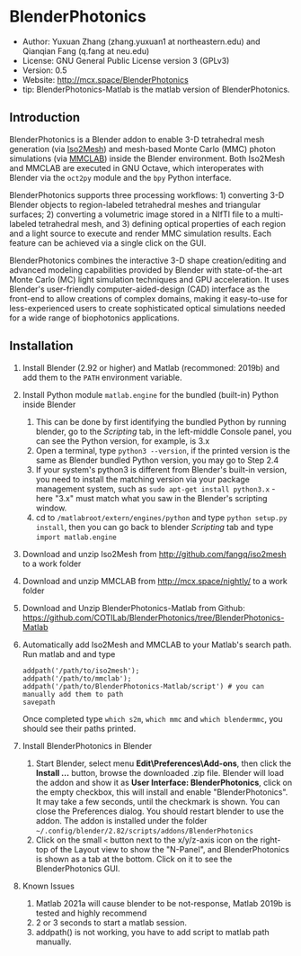 
BlenderPhotonics
========================

- Author: Yuxuan Zhang (zhang.yuxuan1 at northeastern.edu) and Qianqian Fang (q.fang at neu.edu)
- License: GNU General Public License version 3 (GPLv3)
- Version: 0.5
- Website: <http://mcx.space/BlenderPhotonics>
- tip: BlenderPhotonics-Matlab is the matlab version of BlenderPhotonics.

Introduction
-------------
BlenderPhotonics is a Blender addon to enable 3-D tetrahedral mesh generation (via [Iso2Mesh](http://iso2mesh.sf.net))
and mesh-based Monte Carlo (MMC) photon simulations (via [MMCLAB](http://mcx.space/wiki/?Learn#mmclab)) inside
the Blender environment. Both Iso2Mesh and MMCLAB are executed in GNU Octave, which interoperates with Blender
via the `oct2py` module and the `bpy` Python interface.

BlenderPhotonics supports three processing workflows: 1) converting 3-D Blender objects to region-labeled
tetrahedral meshes and triangular surfaces; 2) converting a volumetric image stored in a NIfTI file to a
multi-labeled tetrahedral mesh, and 3) defining optical properties of each region and a light source to
execute and render MMC simulation results. Each feature can be achieved via a single click on the GUI.

BlenderPhotonics combines the interactive 3-D shape creation/editing and advanced modeling capabilities 
provided by Blender with state-of-the-art Monte Carlo (MC) light simulation techniques and GPU acceleration. 
It uses Blender's user-friendly computer-aided-design (CAD) interface as the front-end to allow creations 
of complex domains, making it easy-to-use for less-experienced users to create sophisticated optical
simulations needed for a wide range of biophotonics applications.



Installation
-------------

1. Install Blender (2.92 or higher) and Matlab (recommoned: 2019b) and add them to the `PATH` environment variable.
2. Install Python module `matlab.engine` for the bundled (built-in) Python inside Blender
    1. This can be done by first identifying the bundled Python by running blender, go to the 
       *Scripting* tab, in the left-middle Console panel, you can see the Python version, for example, is 3.x
    2. Open a terminal, type `python3 --version`, if the printed version is the same as Blender bundled Python 
       version, you may go to Step 2.4
    3. If your system's python3 is different from Blender's built-in version, you need to install the matching
       version via your package management system, such as `sudo apt-get install python3.x` - here "3.x" must
       match what you saw in the Blender's scripting window.
    4. cd to `/matlabroot/extern/engines/python` and type `python setup.py install`, then you can go back to blender *Scripting* tab and type `import matlab.engine`
3. Download and unzip Iso2Mesh from http://github.com/fangq/iso2mesh to a work folder
4. Download and unzip MMCLAB from http://mcx.space/nightly/ to a work folder
5. Download and Unzip BlenderPhotonics-Matlab from Github: https://github.com/COTILab/BlenderPhotonics/tree/BlenderPhotonics-Matlab
6. Automatically add Iso2Mesh and MMCLAB to your Matlab's search path. Run matlab and
   and type
   ```
   addpath('/path/to/iso2mesh');
   addpath('/path/to/mmclab');
   addpath('/path/to/BlenderPhotonics-Matlab/script') # you can manually add them to path
   savepath
   ```
   Once completed type `which s2m`, `which mmc` and `which blendermmc`, you should see their paths printed.
7. Install BlenderPhotonics in Blender
   1. Start Blender, select menu **Edit\Preferences\Add-ons**, then click the **Install ...** button, browse
      the downloaded .zip file. Blender will load the addon and show it as **User Interface: BlenderPhotonics**, 
      click on the empty checkbox, this will install and enable "BlenderPhotonics". It may take a few seconds, until
      the checkmark is shown. You can close the Preferences dialog. You should restart blender to use the addon.
      The addon is installed under the folder `~/.config/blender/2.82/scripts/addons/BlenderPhotonics`
   2. Click on the small `<` button next to the x/y/z-axis icon on the right-top of the Layout view to show the 
      "N-Panel", and BlenderPhotonics is shown as a tab at the bottom. Click on it to see the BlenderPhotonics GUI.
   
8. Known Issues
   1. Matlab 2021a will cause blender to be not-response, Matlab 2019b is tested and highly recommend
   2. 2 or 3 seconds to start a matlab session.
   3. addpath() is not working, you have to add script to matlab path manually.
